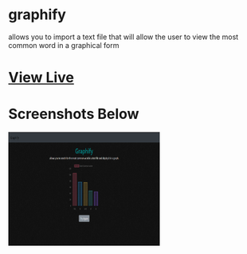 # graphify
allows you to import a text file that will allow the user to view the most common word in a graphical form

<h1><a href="https://django-graphify.herokuapp.com"> View Live </a></h1>

# Screenshots Below

<img src="gitimg/graphify.png" alt="example" style="width:304px;height:228px;">
